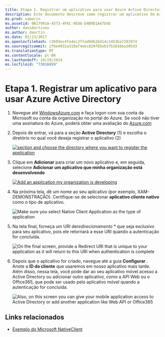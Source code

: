 ```yaml
---
title: Etapa 1. Registrar um aplicativo para usar Azure Active Directory
description: Este documento descreve como registrar um aplicativo do Azure com o Azure Active Directory para que ele possa ser acessado com segurança por clientes móveis.
ms.prod: xamarin
ms.assetid: 0B17991A-4573-4F6C-9E86-D4B9D1A47E4D
author: davidortinau
ms.author: daortin
ms.date: 03/23/2017
ms.openlocfilehash: c3b93ec4fa4ec2ffad9db26414c2453ba7281974
ms.sourcegitcommit: 2fbe4932a319af4ebc829f65eb1fb1816ba305d3
ms.translationtype: MT
ms.contentlocale: pt-BR
ms.lasthandoff: 10/29/2019
ms.locfileid: "73016659"
---
```

# <a name="step-1-register-an-app-to-use-azure-active-directory"></a>Etapa 1. Registrar um aplicativo para usar Azure Active Directory

1. Navegue até [WindowsAzure.com](https://manage.windowsazure.com) e faça logon com sua conta da Microsoft ou conta da organização no portal do Azure. Se você não tiver uma assinatura do Azure, poderá obter uma avaliação do [Azure.com](https://www.azure.com)

2. Depois de entrar, vá para a seção **Active Directory** (1) e escolha o diretório no qual você deseja registrar o aplicativo (2)

   [![](register-images/01.-active-directory-in-azure-portal-sml.jpg "section and choose the directory where you want to register the application")](register-images/01.-active-directory-in-azure-portal.jpg#lightbox)

3. Clique em **Adicionar** para criar um novo aplicativo e, em seguida, selecione **Adicionar um aplicativo que minha organização está desenvolvendo**

   [![](register-images/02.-add-new-application-sml.jpg "Add an application my organization is developing")](register-images/02.-add-new-application.jpg#lightbox)

4. Na próxima tela, dê um nome ao seu aplicativo (por exemplo, XAM-DEMONSTRAÇÃO).
   Certifique-se de selecionar **aplicativo cliente nativo** como o tipo de aplicativo.

   ![](register-images/03.-app-name.jpg "Make sure you select Native Client Application as the type of application")

5. Na tela final, forneça um URI de*redirecionamento* * que seja exclusivo para seu aplicativo, pois ele retornará a esse URI quando a autenticação for concluída.

   ![](register-images/04.-app-redirect.jpg "On the final screen, provide a Redirect URI that is unique to your application as it will return to this URI when   authentication is complete")

6. Depois que o aplicativo for criado, navegue até a guia **Configurar** . Anote a **ID do cliente** que usaremos em nosso aplicativo mais tarde. Além disso, nessa tela, você pode dar ao seu aplicativo móvel acesso a Active Directory ou adicionar outro aplicativo, como a API Web ou o Office365, que pode ser usado pelo aplicativo móvel quando a autenticação for concluída.

   ![](register-images/05.-configure.jpg "Also, on this screen you can give your mobile application access to Active Directory or add another application like Web API or Office365")

## <a name="related-links"></a>Links relacionados

- [Exemplo do Microsoft NativeClient](https://github.com/AzureADSamples/NativeClient-MultiTarget-DotNet)
